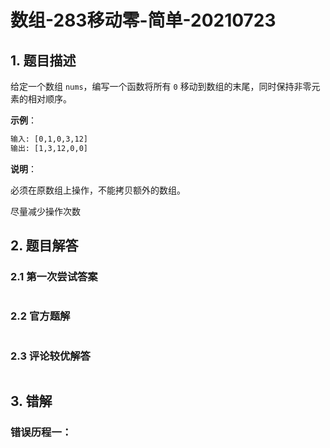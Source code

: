 # 数组-283移动零-简单-20210723

## 1. 题目描述
给定一个数组 `nums`，编写一个函数将所有 `0` 移动到数组的末尾，同时保持非零元素的相对顺序。

**示例**：

```tex
输入: [0,1,0,3,12]
输出: [1,3,12,0,0]
```

**说明**：

必须在原数组上操作，不能拷贝额外的数组。

尽量减少操作次数

## 2. 题目解答

### 2.1 第一次尝试答案

```python

```

### 2.2 官方题解

```python

```

### 2.3 评论较优解答

```python

```



## 3. 错解
### 错误历程一：

```python

```


